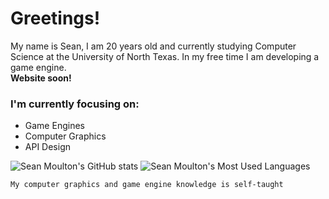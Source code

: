 # Greetings!
My name is Sean, I am 20 years old and currently studying Computer Science at the University of North Texas. In my free time I am developing a game engine.  
**Website soon!**

### I'm currently focusing on:
- Game Engines
- Computer Graphics
- API Design
  
![Sean Moulton's GitHub stats](https://github-readme-stats.vercel.app/api?username=WindowsVista42&theme=dracula&show_icons=true&count_private=true)
![Sean Moulton's Most Used Languages](https://github-readme-stats.vercel.app/api/top-langs?username=WindowsVista42&theme=dracula&show_icons=true&count_private=true&langs_count=4)  

```My computer graphics and game engine knowledge is self-taught```

<!--- #### Feel free to check out some of my projects or maybe my [website](https://WindowsVista42.github.io)! --->
